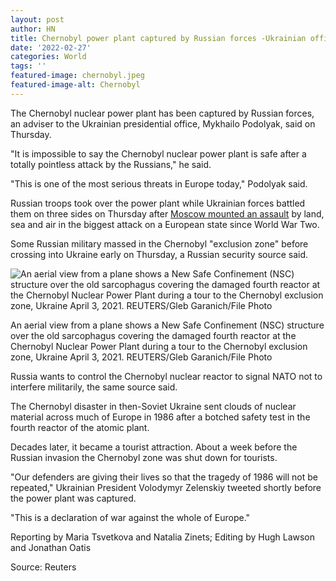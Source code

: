 ```yaml
---
layout: post
author: HN
title: Chernobyl power plant captured by Russian forces -Ukrainian official 
date: '2022-02-27'
categories: World
tags: ''
featured-image: chernobyl.jpeg
featured-image-alt: Chernobyl
---
```

The Chernobyl nuclear power plant has been captured by Russian forces, an adviser to the Ukrainian presidential office, Mykhailo Podolyak, said on Thursday.

"It is impossible to say the Chernobyl nuclear power plant is safe after a totally pointless attack by the Russians," he said.

"This is one of the most serious threats in Europe today," Podolyak said.

Russian troops took over the power plant while Ukrainian forces battled them on three sides on Thursday after [Moscow mounted an assault](https://www.reuters.com/world/europe/putin-orders-military-operations-ukraine-demands-kyiv-forces-surrender-2022-02-24/) by land, sea and air in the biggest attack on a European state since World War Two.

Some Russian military massed in the Chernobyl "exclusion zone" before crossing into Ukraine early on Thursday, a Russian security source said.

![An aerial view from a plane shows a New Safe Confinement (NSC) structure over the old sarcophagus covering the damaged fourth reactor at the Chernobyl Nuclear Power Plant during a tour to the Chernobyl exclusion zone, Ukraine April 3, 2021. REUTERS/Gleb Garanich/File Photo](https://cloudfront-us-east-2.images.arcpublishing.com/reuters/XPZMJGYDNFOVXGZNMU6TCJK5KE.jpg)

An aerial view from a plane shows a New Safe Confinement (NSC) structure over the old sarcophagus covering the damaged fourth reactor at the Chernobyl Nuclear Power Plant during a tour to the Chernobyl exclusion zone, Ukraine April 3, 2021. REUTERS/Gleb Garanich/File Photo

Russia wants to control the Chernobyl nuclear reactor to signal NATO not to interfere militarily, the same source said.

The Chernobyl disaster in then-Soviet Ukraine sent clouds of nuclear material across much of Europe in 1986 after a botched safety test in the fourth reactor of the atomic plant.

Decades later, it became a tourist attraction. About a week before the Russian invasion the Chernobyl zone was shut down for tourists.

"Our defenders are giving their lives so that the tragedy of 1986 will not be repeated," Ukrainian President Volodymyr Zelenskiy tweeted shortly before the power plant was captured.

"This is a declaration of war against the whole of Europe."

Reporting by Maria Tsvetkova and Natalia Zinets; Editing by Hugh Lawson and Jonathan Oatis

Source: Reuters 

<a href="https://www.reuters.com/world/europe/chernobyl-power-plant-captured-by-russian-forces-ukrainian-official-2022-02-24/" data-iframely-url></a>

